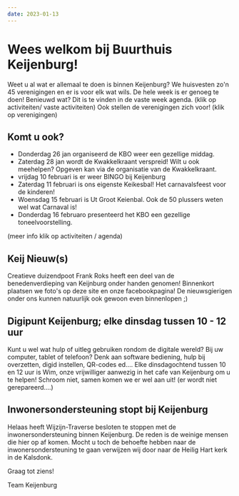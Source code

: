 ```yaml
---
date: 2023-01-13
---
```


# Wees welkom bij Buurthuis Keijenburg!
Weet u al wat er allemaal te doen is binnen Keijenburg? 
We huisvesten zo'n 45 verenigingen en er is voor elk wat wils. De hele week is er genoeg te doen!
Benieuwd wat? Dit is te vinden in de vaste week agenda. (klik op activiteiten/ vaste activiteiten)
Ook stellen de verenigingen zich voor! (klik op verenigingen)

## Komt u ook? 
* Donderdag 26 jan organiseerd de KBO weer een gezellige middag.
* Zaterdag 28 jan wordt de Kwakkelkraant verspreid! Wilt u ook meehelpen? Opgeven kan via de organisatie van de Kwakkelkraant.
* vrijdag 10 februari is er weer BINGO bij Keijenburg
* Zaterdag 11 februari is ons eigenste Keikesbal! Het carnavalsfeest voor de kinderen!
* Woensdag 15 februari is Ut Groot Keienbal. Ook de 50 plussers weten wel wat Carnaval is!
* Donderdag 16 februaro presenteerd het KBO een gezellige toneelvoorstelling.

(meer info klik op activiteiten / agenda)

## Keij Nieuw(s)
Creatieve duizendpoot Frank Roks heeft een deel van de benedenverdieping van Keijnburg onder handen genomen!
Binnenkort plaatsen we foto's op deze site en onze facebookpagina!
De nieuwsgierigen onder ons kunnen natuurlijk ook gewoon even binnenlopen ;)

## Digipunt Keijenburg; elke dinsdag tussen 10 - 12 uur
Kunt u wel wat hulp of uitleg gebruiken rondom de digitale wereld? Bij uw computer, tablet of telefoon?
Denk aan software bediening, hulp bij overzetten, digid instellen, QR-codes ed....
Elke dinsdagochtend tussen 10 en 12 uur is Wim, onze vrijwilliger aanwezig in het cafe van Keijenburg om u te helpen!
Schroom niet, samen komen we er wel aan uit!
(er wordt niet gerepareerd....)

## Inwonersondersteuning stopt bij Keijenburg
Helaas heeft Wijzijn-Traverse besloten te stoppen met de inwonersondersteuning binnen Keijenburg. 
De reden is de weinige mensen die hier op af komen. Mocht u toch de behoefte hebben naar de inwonersondersteuning te gaan
verwijzen wij door naar de Heilig Hart kerk in de Kalsdonk.

Graag tot ziens!

Team Keijenburg

